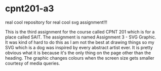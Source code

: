 # cpnt201-a3
real cool repository for real cool svg assignment!!!

This is the third assignment for the course called CPNT 201 which is for a place called SAIT.  The assignment is named Assignment 3 - SVG Graphic.  
It was kind of hard to do this as I am not the best at drawing things so my SVG which is a dog was inspired by every abstract artist ever.  It is pretty obvious what it is because it's the only thing on the page other than the heading.  The graphic changes colours when the screen size gets smaller courtesy of media queries.

